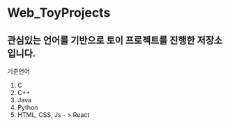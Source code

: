 # Web_ToyProjects

## 관심있는 언어를 기반으로 토이 프로젝트를 진행한 저장소 입니다.

기준언어
1. C
2. C++
3. Java
4. Python
5. HTML, CSS, Js - > React
